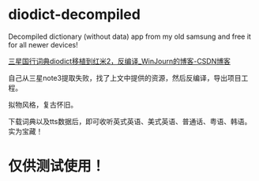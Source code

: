 # diodict-decompiled
Decompiled dictionary (without data) app from my old samsung and free it for all newer devices!


[三星国行词典diodict移植到红米2，反编译_WinJourn的博客-CSDN博客](https://blog.csdn.net/chaiwenjun000/article/details/45285637)

自己从三星note3提取失败，找了上文中提供的资源，然后反编译，导出项目工程。


拟物风格，复古怀旧。


下载词典以及tts数据后，即可收听英式英语、美式英语、普通话、粤语、韩语。实为宝藏！


# 仅供测试使用！